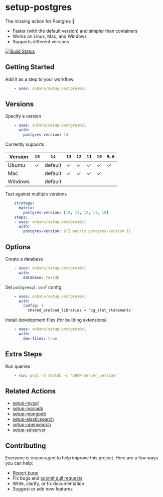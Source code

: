 # setup-postgres

The missing action for Postgres :tada:

- Faster (with the default version) and simpler than containers
- Works on Linux, Mac, and Windows
- Supports different versions

[![Build Status](https://github.com/ankane/setup-postgres/workflows/build/badge.svg?branch=v1)](https://github.com/ankane/setup-postgres/actions)

## Getting Started

Add it as a step to your workflow

```yml
    - uses: ankane/setup-postgres@v1
```

## Versions

Specify a version

```yml
    - uses: ankane/setup-postgres@v1
      with:
        postgres-version: 14
```

Currently supports

Version | `15` | `14` | `13` | `12` | `11` | `10` | `9.6`
--- | --- | --- | --- | --- | --- | --- | ---
Ubuntu | ✓ | default | ✓ | ✓ | ✓ | ✓ | ✓
Mac | | default | ✓ | ✓ | ✓ | ✓ |
Windows | | default | | | | | |

Test against multiple versions

```yml
    strategy:
      matrix:
        postgres-version: [14, 13, 12, 11, 10]
    steps:
    - uses: ankane/setup-postgres@v1
      with:
        postgres-version: ${{ matrix.postgres-version }}
```

## Options

Create a database

```yml
    - uses: ankane/setup-postgres@v1
      with:
        database: testdb
```

Set `postgresql.conf` config

```yml
    - uses: ankane/setup-postgres@v1
      with:
        config: |
          shared_preload_libraries = 'pg_stat_statements'
```

Install development files (for building extensions)

```yml
    - uses: ankane/setup-postgres@v1
      with:
        dev-files: true
```

## Extra Steps

Run queries

```yml
    - run: psql -d testdb -c 'SHOW server_version'
```

## Related Actions

- [setup-mysql](https://github.com/ankane/setup-mysql)
- [setup-mariadb](https://github.com/ankane/setup-mariadb)
- [setup-mongodb](https://github.com/ankane/setup-mongodb)
- [setup-elasticsearch](https://github.com/ankane/setup-elasticsearch)
- [setup-opensearch](https://github.com/ankane/setup-opensearch)
- [setup-sqlserver](https://github.com/ankane/setup-sqlserver)

## Contributing

Everyone is encouraged to help improve this project. Here are a few ways you can help:

- [Report bugs](https://github.com/ankane/setup-postgres/issues)
- Fix bugs and [submit pull requests](https://github.com/ankane/setup-postgres/pulls)
- Write, clarify, or fix documentation
- Suggest or add new features
